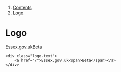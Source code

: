 <div class="breadcrumbs">
  <ol>
    <li><a href="/docs/core/contents">Contents</a></li>
    <li><a href="#">Logo</a></li>
  </ol>
</div>

# Logo

<div class="logo-text">
	<a href="/">Essex.gov.uk<span>Beta</span></a>
</div>

	<div class="logo-text">
		<a href="/">Essex.gov.uk<span>Beta</span></a>
	</div>